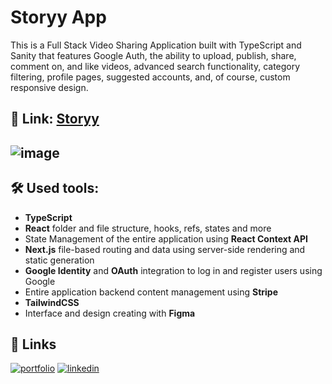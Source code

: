 
# Storyy App
This is a Full Stack Video Sharing Application built with TypeScript and Sanity that features Google Auth, the ability to upload, publish, share, comment on, and like videos, advanced search functionality, category filtering, profile pages, suggested accounts, and, of course, custom responsive design.

## 🔗 Link: [Storyy](https://storyy-rho.vercel.app)
## ![image](https://i.ibb.co/gThGBg4/image-2022-12-06-16-37-44.png)
## 🛠 Used tools:
* **TypeScript**
* **React** folder and file structure, hooks, refs, states and more
* State Management of the entire application using **React Context API**
* **Next.js** file-based routing and data using server-side rendering and static generation
* **Google Identity** and **OAuth** integration to log in and register users using Google
* Entire application backend content management using **Stripe**
* **TailwindCSS**
* Interface and design creating with **Figma**



## 🔗 Links
[![portfolio](https://img.shields.io/badge/my_portfolio-000?style=for-the-badge&logo=ko-fi&logoColor=white)](https://olhachumak.vercel.app/)
[![linkedin](https://img.shields.io/badge/linkedin-0A66C2?style=for-the-badge&logo=linkedin&logoColor=white)](https://www.linkedin.com/in/olha-chumak)


